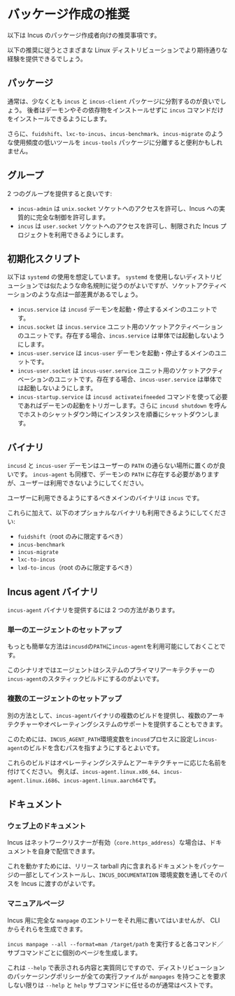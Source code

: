 # バッケージ作成の推奨
以下は Incus のパッケージ作成者向けの推奨事項です。

以下の推奨に従うとさまざまな Linux ディストリビューションでより期待通りな経験を提供できるでしょう。

## パッケージ

通常は、少なくとも `incus` と `incus-client` パッケージに分割するのが良いでしょう。
後者はデーモンやその依存物をインストールせずに `incus` コマンドだけをインストールできるようにします。

さらに、`fuidshift`、`lxc-to-incus`、`incus-benchmark`、`incus-migrate` のような使用頻度の低いツールを `incus-tools` パッケージに分離すると便利かもしれません。

## グループ

2 つのグループを提供すると良いです:

- `incus-admin` は `unix.socket` ソケットへのアクセスを許可し、Incus への実質的に完全な制御を許可します。
- `incus` は `user.socket`  ソケットへのアクセスを許可し、制限された Incus プロジェクトを利用できるようにします。

## 初期化スクリプト

以下は `systemd` の使用を想定しています。
`systemd` を使用しないディストリビューションでは似たような命名規則に従うのがよいですが、ソケットアクティベーションのような点は一部差異があるでしょう。

- `incus.service` は `incusd` デーモンを起動・停止するメインのユニットです。
- `incus.socket` は `incus.service` ユニット用のソケットアクティベーションのユニットです。存在する場合、`incus.service` は単体では起動しないようにします。
- `incus-user.service` は `incus-user` デーモンを起動・停止するメインのユニットです。
- `incus-user.socket` は `incus-user.service` ユニット用のソケットアクティベーションのユニットです。存在する場合、`incus-user.service` は単体では起動しないようにします。
- `incus-startup.service` は `incusd activateifneeded` コマンドを使って必要であればデーモンの起動をトリガーします。さらに `incusd shutdown` を呼んでホストのシャットダウン時にインスタンスを順番にシャットダウンします。

## バイナリ

`incusd` と `incus-user` デーモンはユーザーの `PATH` の通らない場所に置くのが良いです。
`incus-agent` も同様で、デーモンの `PATH` に存在する必要がありますが、ユーザーは利用できないようにしてください。

ユーザーに利用できるようにするべきメインのバイナリは `incus` です。

これらに加えて、以下のオプショナルなバイナリも利用できるようにしてください:

- `fuidshift`（root のみに限定するべき）
- `incus-benchmark`
- `incus-migrate`
- `lxc-to-incus`
- `lxd-to-incus`（root のみに限定するべき）

## Incus agent バイナリ

`incus-agent` バイナリを提供するには 2 つの方法があります。

### 単一のエージェントのセットアップ

もっとも簡単な方法は`incusd`の`PATH`に`incus-agent`を利用可能にしておくことです。

このシナリオではエージェントはシステムのプライマリアーキテクチャーの`incus-agent`のスタティックビルドにするのがよいです。

### 複数のエージェントのセットアップ

別の方法として、`incus-agent`バイナリの複数のビルドを提供し、複数のアーキテクチャーやオペレーティングシステムのサポートを提供することもできます。

このためには、`INCUS_AGENT_PATH`環境変数を`incusd`プロセスに設定し`incus-agent`のビルドを含むパスを指すようにするとよいです。

これらのビルドはオペレーティングシステムとアーキテクチャーに応じた名前を付けてください。
例えば、`incus-agent.linux.x86_64`、`incus-agent.linux.i686`、`incus-agent.linux.aarch64`です。

## ドキュメント
### ウェブ上のドキュメント
Incus はネットワークリスナーが有効（`core.https_address`）な場合は、ドキュメントを自身で配信できます。

これを動かすためには、リリース tarball 内に含まれるドキュメントをパッケージの一部としてインストールし、`INCUS_DOCUMENTATION` 環境変数を通してそのパスを Incus に渡すのがよいです。

### マニュアルページ
Incus 用に完全な `manpage` のエントリーをそれ用に書いてはいませんが、 CLI からそれらを生成できます。

`incus manpage --all --format=man /target/path` を実行すると各コマンド／サブコマンドごとに個別のページを生成します。

これは `--help` で表示される内容と実質同じですので、ディストリビューションのパッケージングポリシーが全ての実行ファイルが `manpages` を持つことを要求しない限りは `--help` と `help` サブコマンドに任せるのが通常はベストです。

